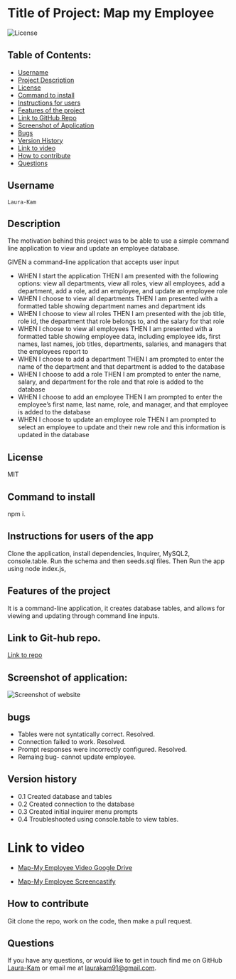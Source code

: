 # Title of Project: Map my Employee

![License](https://img.shields.io/badge/license-MIT-blue.svg)

## Table of Contents:

- [Username](#username)
- [Project Description](#description)
- [License](#license)
- [Command to install](#command-to-install)
- [Instructions for users](#instructions-for-users-of-the-app)
- [Features of the project](#features-of-the-project)
- [Link to GitHub Repo](#Link-to-Git-hub-repo.)
- [Screenshot of Application](#Screenshot-of-Application)
- [Bugs](#bugs)
- [Version History](#Version-history)
- [Link to video](#Link-to-video)
- [How to contribute](#how-to-contribute)
- [Questions](#questions)

## Username

    Laura-Kam

## Description

The motivation behind this project was to be able to use a simple command line application to view and update an employee database.

GIVEN a command-line application that accepts user input

- WHEN I start the application
  THEN I am presented with the following options: view all departments, view all roles, view all employees, add a department, add a role, add an employee, and update an employee role
- WHEN I choose to view all departments
  THEN I am presented with a formatted table showing department names and department ids
- WHEN I choose to view all roles
  THEN I am presented with the job title, role id, the department that role belongs to, and the salary for that role
- WHEN I choose to view all employees
  THEN I am presented with a formatted table showing employee data, including employee ids, first names, last names, job titles, departments, salaries, and managers that the employees report to
- WHEN I choose to add a department
  THEN I am prompted to enter the name of the department and that department is added to the database
- WHEN I choose to add a role
  THEN I am prompted to enter the name, salary, and department for the role and that role is added to the database
- WHEN I choose to add an employee
  THEN I am prompted to enter the employee’s first name, last name, role, and manager, and that employee is added to the database
- WHEN I choose to update an employee role
  THEN I am prompted to select an employee to update and their new role and this information is updated in the database

## License

MIT

## Command to install

npm i.

## Instructions for users of the app

Clone the application, install dependencies, Inquirer, MySQL2, console.table. Run the schema and then seeds.sql files. Then Run the app using node index.js,

## Features of the project

It is a command-line application, it creates database tables, and allows for viewing and updating through command line inputs.

## Link to Git-hub repo.

[Link to repo](https://github.com/Laura-Kam/Map-my-employee)

## Screenshot of application:

![Screenshot of website](https://user-images.githubusercontent.com/104718053/192158795-9887de0c-01f3-42a6-8bda-9942d16a30fc.png)

## bugs

- Tables were not syntatically correct. Resolved.
- Connection failed to work. Resolved.
- Prompt responses were incorrectly configured. Resolved.
- Remaing bug- cannot update employee.

## Version history

- 0.1 Created database and tables
- 0.2 Created connection to the database
- 0.3 Created initial inquirer menu prompts
- 0.4 Troubleshooted using console.table to view tables.

# Link to video

- [Map-My Employee Video Google Drive](https://drive.google.com/file/d/1Fpu0EbOrI3jwCa3uXyCOjo_Ic2fAPWVb/view)

- [Map-My Employee Screencastify](https://watch.screencastify.com/v/BGCke3UbKpUn7eX3APB7)

## How to contribute

Git clone the repo, work on the code, then make a pull request.

## Questions

If you have any questions, or would like to get in touch find me on GitHub [Laura-Kam](https://github.com/Laura-Kam)
or email me at laurakam91@gmail.com.
